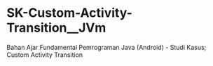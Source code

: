 # SK-Custom-Activity-Transition__JVm
Bahan Ajar Fundamental Pemrograman Java (Android) - Studi Kasus; Custom Activity Transition
